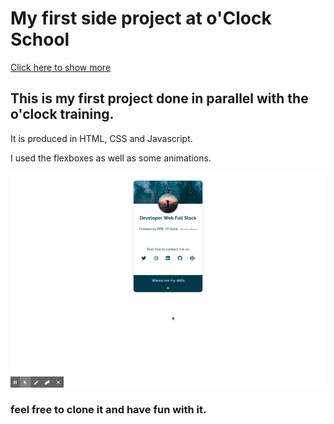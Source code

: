 # My first side project at o'Clock School

[Click here to show more](https://card-dev.netlify.app/)

## This is my first project done in parallel with the o'clock training.

It is produced in HTML, CSS and Javascript. 

I used the flexboxes as well as some animations.

![Alt Text](card.gif)

### feel free to clone it and have fun with it.
